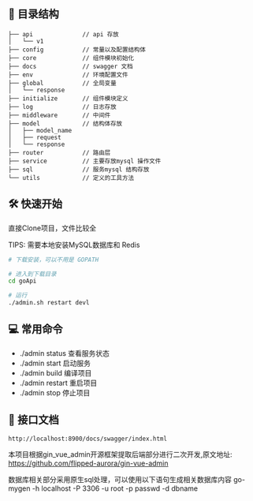 ## 📗 目录结构

```shell
├── api              // api 存放
│   └── v1
├── config           // 常量以及配置结构体
├── core             // 组件模块初始化
├── docs             // swagger 文档
├── env              // 环境配置文件
├── global           // 全局变量
│   └── response
├── initialize       // 组件模块定义
├── log              // 日志存放
├── middleware       // 中间件
├── model            // 结构体存放
│   ├── model_name
│   ├── request
│   └── response
├── router           // 路由层
├── service          // 主要存放mysql 操作文件
├── sql              // 服务mysql 结构存放
└── utils            // 定义的工具方法
```

## 🛠️ 快速开始

直接Clone项目，文件比较全

TIPS: 需要本地安装MySQL数据库和 Redis

```bash
# 下载安装，可以不用是 GOPATH

# 进入到下载目录
cd goApi

# 运行
./admin.sh restart devl 
```


## 💻 常用命令

- ./admin status  查看服务状态
- ./admin start   启动服务
- ./admin build   编译项目
- ./admin restart 重启项目
- ./admin stop    停止项目


## 📝 接口文档
`http://localhost:8900/docs/swagger/index.html`


本项目根据gin_vue_admin开源框架提取后端部分进行二次开发,原文地址: https://github.com/flipped-aurora/gin-vue-admin

数据库相关部分采用原生sql处理，可以使用以下语句生成相关数据库内容 go-mygen -h localhost -P 3306 -u root -p passwd -d dbname